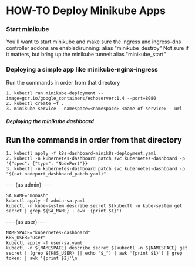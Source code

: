 # HOW-TO Deploy Minikube Apps

### Start minikube
You'll want to start minikube and make sure the ingress and ingress-dns controller addons are enabled/running: alias "minikube_destroy"
Not sure if it matters, but bring up the minikube tunnel: alias "minikube_start"


### Deploying a simple app like minikube-nginx-ingress
Run the commands in order from that directory
```
1. kubectl run minikube-deployment --image=gcr.io/google_containers/echoserver:1.4 --port=8080
2. kubectl create –f .
3. minikube service --namespace=<namespace> <name-of-service> --url
```


##### Deploying the minikube dashboard
Run the commands in order from that directory
---
```
1. kubectl apply -f k8s-dashboard-minik8s-deployment.yaml
2. kubectl -n kubernetes-dashboard patch svc kubernetes-dashboard -p '{"spec": {"type": "NodePort"}}'
3. kubectl -n kubernetes-dashboard patch svc kubernetes-dashboard -p "$(cat nodeport_dashboard_patch.yaml)"
```

----(as admin)----
```
SA_NAME="monash"
kubectl apply -f admin-sa.yaml
kubectl -n kube-system describe secret $(kubectl -n kube-system get secret | grep ${SA_NAME} | awk '{print $1}')
```

----(as user)----
```
NAMESPACE="kubernetes-dashboard"
K8S_USER="user"
kubectl apply -f user-sa.yaml
kubectl -n ${NAMESPACE} describe secret $(kubectl -n ${NAMESPACE} get secret | (grep ${K8S_USER} || echo "$_") | awk '{print $1}') | grep token: | awk '{print $2}'\n
```